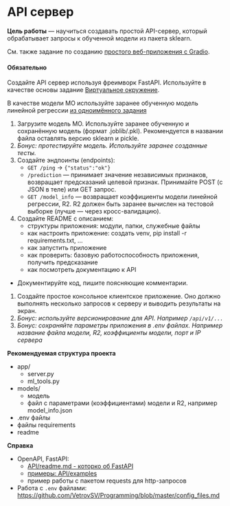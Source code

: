 # API сервер

**Цель работы** — научиться создавать простой API-сервер, который обрабатывает запросы к обученной модели из пакета sklearn.

См. также задание по созданию [простого веб-приложения с Gradio](gradio.md).

#### Обязательно

Создайте API сервер используя фреимворк FastAPI. Используйте в качестве основы задание [Виртуальное окружение](tasks_programming.md#виртуальное-окружение).

В качестве модели МО используйте заранее обученную модель линейной регрессии [из одноимённого задания](https://github.com/ivtipm/ML/blob/main/plans/AI_intro_2025/2025_ML_intro.md#%D0%BB%D0%B8%D0%BD%D0%B5%D0%B9%D0%BD%D0%B0%D1%8F-%D1%80%D0%B5%D0%B3%D1%80%D0%B5%D1%81%D1%81%D0%B8%D1%8F)

1. Загрузите модель МО. Используйте заранее обученную и сохранённую модель (формат .joblib/.pkl). Рекомендуется в названии файла оставлять версию sklearn и pickle. 
1. *Бонус: протестируйте модель. Используйте заранее созданные тесты.*
1. Создайте эндпоинты (endpoints):
    * `GET /ping` → `{"status":"ok"}`
    * `/prediction` — принимает значение независимых признаков, возвращает предсказаний целевой признак. Принимайте POST (с JSON в теле) или GET запрос. 
    * `GET /model_info` — возвращает коэффициенты модели линейной регрессии, R2. R2 должен быть заранее вычислен на тестовой выборке (лучше — через кросс-валидацию). 
1. Создайте README с описанием: 
    - структуры приложения: модули, папки, служебные файлы
    - как настроить приложение: создать venv, pip install -r requirements.txt, ... 
    - как запустить приложение
    - как проверить: базовую работоспособность приложения, получить предсказание
    - как посмотреть документацию к API
* Документируйте код, пишите поясняющие комментарии.
1. Создайте простое консольное клиентское приложение. Оно должно выполнять несколько запросов к серверу и выводить результаты на экран.
1. *Бонус: используйте версионирование для API. Например `/api/v1/...`*
1. *Бонус: сохраняйте параметры приложения в .env файлах. Например название файла модели, R2, коэффициенты модели, порт и IP сервера*

**Рекомендуемая структура проекта**
- app/
    - server.py
    - ml_tools.py 
- models/
    - модель
    - файл с параметрами (коэффициентами) модели и R2, например model_info.json
- .env файлы
- файлы requirements 
- readme

**Справка**
- OpenAPI, FastAPI:
    - [API/readme.md - которко об FastAPI](../../../API/readme.md)
    - [примеры: API/examples](API/examples)
    - пример работы с пакетом requests для http-запросов
- Работа с `.env` файлами: https://github.com/VetrovSV/Programming/blob/master/config_files.md
